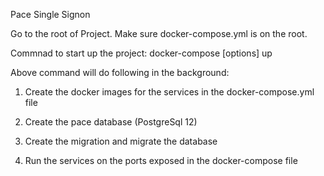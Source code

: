 Pace Single Signon

Go to the root of Project. Make sure docker-compose.yml is on the root.

Commnad to start up the project: docker-compose [options] up

Above command will do following in the background:

1) Create the docker images for the services in the docker-compose.yml file

2) Create the pace database (PostgreSql 12)

3) Create the migration and migrate the database

4) Run the services on the ports exposed in the docker-compose file